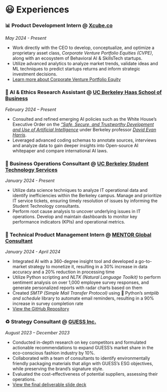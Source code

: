 😃 Experiences
==============
### 📊 Product Development Intern @ [Xcube.co](https://www.xcube.co/)
*May 2024 - Present*
- Work directly with the CEO to develop, conceptualize, and optimize a proprietary asset class, *Corporate Venture Portfolio Equities (CVPE)*, along with an ecosystem of Behavioral AI & SkillsTech startups.
- Utilize advanced analytics to analyze market trends, validate ideas and ML techniques to predict startups returns and inform strategic investment decisions.
- [Learn more about Corporate Venture Portfolio Equity](https://e27.co/how-xcubes-cvpe-initiative-transforms-venture-capital-in-startups-20240509/)

### 🤖 AI & Ethics Research Assistant @ [UC Berkeley Haas School of Business](https://haas.berkeley.edu/) 
*February 2024 – Present*
- Consulted and refined emerging AI policies such as the White House’s Executive Order on the [*“Safe, Secure, and Trustworthy Development and Use of Artificial Intelligence*](https://www.whitehouse.gov/briefing-room/presidential-actions/2023/10/30/executive-order-on-the-safe-secure-and-trustworthy-development-and-use-of-artificial-intelligence/) under Berkeley professor [*David Evan Harris*](https://haas.berkeley.edu/faculty/harris-david/).
- Leveraged advanced coding schemas to annotate sources, interviews and analyze data to gain deeper insights into Open-source AI whitepaper and compare international AI laws.

### 👔 Business Operations Consultant @ [UC Berkeley Student Technology Services](https://studenttech.berkeley.edu/home)
*January 2024 - Present*
- Utilize data science techniques to analyze IT operational data and identify inefficiencies within the Berkeley campus. Manage and prioritize IT service tickets, ensuring timely resolution of issues by informing the Student Technology consultants.
- Perform root cause analysis to uncover underlying issues in IT operations. Develop and maintain dashboards to monitor key performance indicators (KPIs) and operational metrics.

### 📧 Technical Product Management Intern @ [MENTOR Global Consultant](https://mentor-gc.com/us)
*January 2024 - April 2024*
- Integrated AI with a 360-degree insight tool and developed a go-to-market strategy to monetize it, resulting in a 30% increase in data accuracy and a 20% reduction in processing time
- Utilize Python scripting and *NLTK (Natural Language Toolkit)* to perform sentiment analysis on over 1,000 employee survey responses, and generate personalized ​​reports with radar charts based on them
- Created *SMTP (Simple Mail Transfer Protocol)* using 🐍 Python’s *smtplib and schedule* library to automate email reminders, resulting in a 90% increase in survey completion rate
- [View the GitHub Repository](https://github.com/kennywong524/Sentiment-Analysis-Radar-chart-demo-for-MENTOR/blob/main/Demo_real_time_insights.ipynb)

### ♻️ Strategy Consultant @ [GUESS Inc.](https://www.guess.com/us/en/home/) 
*August 2023 – December 2023*
- Conducted in-depth research on key competitors and formulated actionable recommendations to expand GUESS’s market share in the eco-conscious fashion industry by 10%.
- Collaborated with a team of consultants to identify environmentally friendly packaging materials that align with GUESS’s ESG objectives, while preserving the brand’s signature style.
- Evaluated the cost-effectiveness of potential suppliers, assessing their operations.
- [View the final deliverable slide deck](https://docs.google.com/presentation/d/1RkGaC7-xfkSB-OmUzEJ2XkSNOmSI_JbyIKwPWZ0dF0k/edit?usp=sharing)

